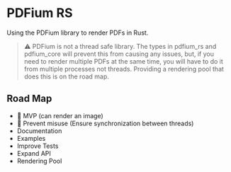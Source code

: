 # PDFium RS
Using the PDFium library to render PDFs in Rust.

> ⚠️ PDFium is not a thread safe library. The types in pdfium_rs and pdfium_core will prevent this from causing any issues, but, if you need to render multiple PDFs at the same time, you will have to do it from multiple processes not threads. Providing a rendering pool that does this is on the road map.

## Road Map

- 🚀 MVP (can render an image)
- 🚀 Prevent misuse (Ensure synchronization between threads)
- Documentation
- Examples
- Improve Tests
- Expand API
- Rendering Pool
